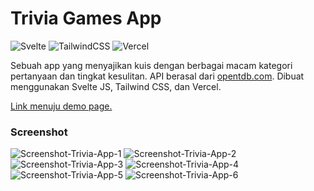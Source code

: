 # Trivia Games App

![Svelte](https://img.shields.io/badge/svelte-%23f1413d.svg?style=for-the-badge&logo=svelte&logoColor=white)
![TailwindCSS](https://img.shields.io/badge/tailwindcss-%2338B2AC.svg?style=for-the-badge&logo=tailwind-css&logoColor=white)
![Vercel](https://img.shields.io/badge/vercel-%23000000.svg?style=for-the-badge&logo=vercel&logoColor=white)

Sebuah app yang menyajikan kuis dengan berbagai macam kategori pertanyaan dan tingkat kesulitan. API berasal dari [opentdb.com](https://opentdb.com/api_config.php).
Dibuat menggunakan Svelte JS, Tailwind CSS, dan Vercel.

[Link menuju demo page.](https://trivia-games-lovat.vercel.app)

### Screenshot 
![Screenshot-Trivia-App-1](https://user-images.githubusercontent.com/76164968/177900820-a5c3bbe0-96ac-4212-ab94-8cf9da224fa0.PNG)
![Screenshot-Trivia-App-2](https://user-images.githubusercontent.com/76164968/177900839-60c89eaa-6a3a-4bc8-ba0d-d456a9bf0785.PNG)
![Screenshot-Trivia-App-3](https://user-images.githubusercontent.com/76164968/177900861-22f4d297-ac46-4c13-bb2a-407b5adec3ac.PNG)
![Screenshot-Trivia-App-4](https://user-images.githubusercontent.com/76164968/177900876-12ba4d62-4cec-450d-956e-a6cdb4c23f8c.PNG)
![Screenshot-Trivia-App-5](https://user-images.githubusercontent.com/76164968/177900893-df39228e-79b7-489e-b7e3-c3f74c372874.PNG)
![Screenshot-Trivia-App-6](https://user-images.githubusercontent.com/76164968/177900906-cd49876e-1af9-43ad-b94f-d420cd8bede8.PNG)
